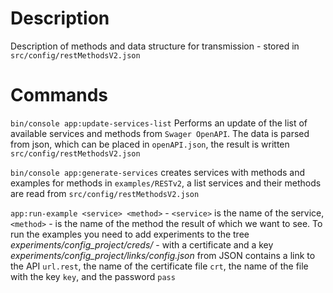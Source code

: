 # Description
Description of methods and data structure for transmission - stored in `src/config/restMethodsV2.json`

# Commands
`bin/console app:update-services-list` Performs an update of the list of available services and methods from `Swager OpenAPI`. 
The data is parsed from json, which can be placed in `openAPI.json`, the result is written `src/config/restMethodsV2.json`

`bin/console app:generate-services` creates services with methods and examples for methods in `examples/RESTv2`,
a list services and their methods are read from `src/config/restMethodsV2.json`

`app:run-example <service> <method>` - `<service>` is the name of the service, `<method>` - is the name of the method the result of which we want to see.
To run the examples you need to add experiments to the tree
_experiments/config_project/creds/_ - with a certificate and a key
_experiments/config_project/links/config.json_ from JSON contains a link to the API `url.rest`, the name of the certificate file
`crt`, the name of the file with the key `key`, and the password `pass`